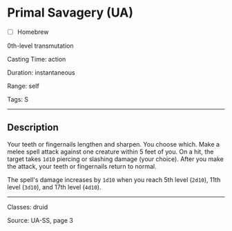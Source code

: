 # Primal Savagery (UA)

- [ ] Homebrew

0th-level transmutation

Casting Time: action

Duration: instantaneous

Range: self

Tags: S

---

## Description
Your teeth or fingernails lengthen and sharpen. You choose which. Make a melee spell attack against one creature within 5 feet of you. On a hit, the target takes `1d10` piercing or slashing damage (your choice). After you make the attack, your teeth or fingernails return to normal.

The spell's damage increases by `1d10` when you reach 5th level (`2d10`), 11th level (`3d10`), and 17th level (`4d10`).

---

Classes: druid

Source: UA-SS, page 3
